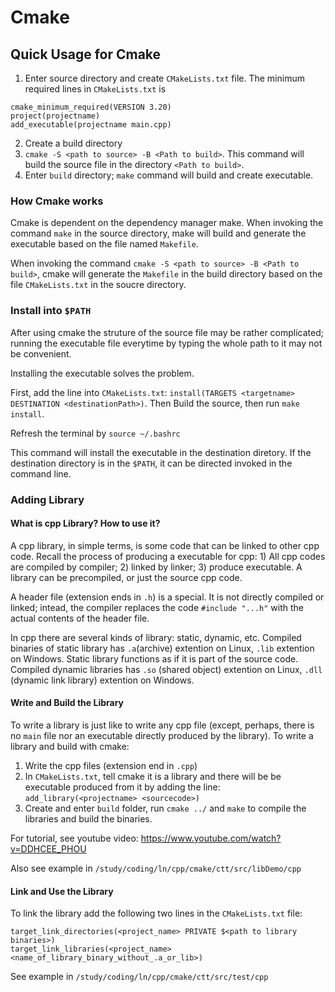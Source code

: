 # Cmake

## Quick Usage for Cmake
1. Enter source directory and create `CMakeLists.txt` file.
The minimum required lines in `CMakeLists.txt` is 
```
cmake_minimum_required(VERSION 3.20)
project(projectname)
add_executable(projectname main.cpp)
```
2. Create a build directory
3. `cmake -S <path to source> -B <Path to build>`. This command will build the source file in the directory `<Path to build>`.
4. Enter `build` directory; `make` command will build and create executable.

### How Cmake works

Cmake is dependent on the dependency manager make. When invoking the command `make` in the source directory, make will build and generate the executable based on the file named `Makefile`. 

When invoking the command `cmake -S <path to source> -B <Path to build>`, cmake will generate the `Makefile` in the build directory based on the file `CMakeLists.txt` in the soucre directory.

### Install into `$PATH`

After using cmake the struture of the source file may be rather complicated; running the executable file everytime by typing the whole path to it may not be convenient. 

Installing the executable solves the problem. 

First, add the line into `CMakeLists.txt`: `install(TARGETS <targetname> DESTINATION <destinationPath>)`.
Then Build the source, then run `make install`. 

Refresh the terminal by `source ~/.bashrc`

This command will install the executable in the destination diretory. If the destination directory is in the `$PATH`, it can be directed invoked in the command line.

### Adding Library

#### What is cpp Library? How to use it? 

A cpp library, in simple terms, is some code that can be linked to other cpp code. Recall the process of producing a executable for cpp: 1) All cpp codes are compiled by compiler; 2) linked by linker; 3) produce executable. A library can be precompiled, or just the source cpp code. 

A header file (extension ends in `.h`) is a special. It is not directly compiled or linked; intead, the compiler replaces the code `#include "...h"` with the actual contents of the header file. 

In cpp there are several kinds of library: static, dynamic, etc.
Compiled binaries of static library has `.a`(archive) extention on Linux, `.lib` extention on Windows. Static library functions as if it is part of the source code.
Compiled dynamic libraries has `.so` (shared object) extention on Linux, `.dll` (dynamic link library) extention on Windows. 

#### Write and Build the Library

To write a library is just like to write any cpp file (except, perhaps, there is no `main` file nor an executable directly produced by the library). To write a library and build with cmake:
1. Write the cpp files (extension end in `.cpp`)
2. In `CMakeLists.txt`, tell cmake it is a library and there will be be executable produced from it by adding the line:
`add_library(<projectname> <sourcecode>)`
3. Create and enter	`build` folder, run `cmake ../` and `make` to compile the libraries and build the binaries.  

For tutorial, see youtube video:
https://www.youtube.com/watch?v=DDHCEE_PHOU

Also see example in `/study/coding/ln/cpp/cmake/ctt/src/libDemo/cpp`

#### Link and Use the Library

To link the library add the following two lines in the `CMakeLists.txt` file:
```
target_link_directories(<project_name> PRIVATE $<path to library binaries>)
target_link_libraries(<project_name> <name_of_library_binary_without_.a_or_lib>)
```

See example in `/study/coding/ln/cpp/cmake/ctt/src/test/cpp`






